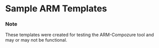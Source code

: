 # Sample ARM Templates

### Note
These templates were created for testing the ARM-Compozure tool and may or may not be functional.
